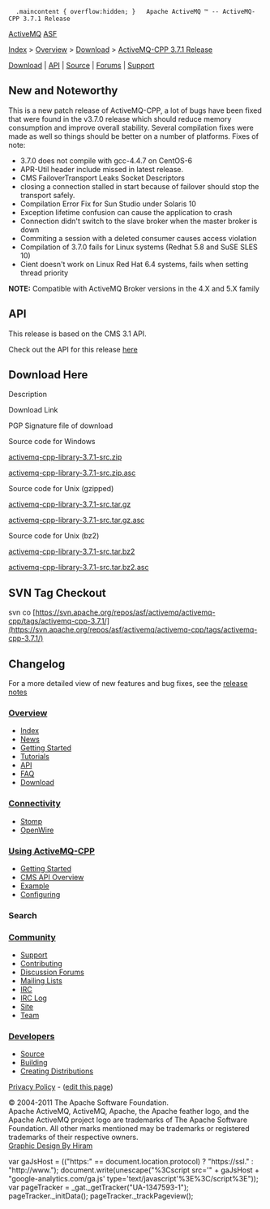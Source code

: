       .maincontent { overflow:hidden; }   Apache ActiveMQ ™ -- ActiveMQ-CPP 3.7.1 Release 

[ActiveMQ](http://activemq.apache.org/) [ASF](http://www.apache.org)

[Index](index.html) > [Overview](overview.html) > [Download](download.html) > [ActiveMQ-CPP 3.7.1 Release](activemq-cpp-371-release.html)

[Download](download.html) | [API](api.html) | [Source](source.html) | [Forums](http://activemq.apache.org/discussion-forums.html) | [Support](support.html)

New and Noteworthy
------------------

This is a new patch release of ActiveMQ-CPP, a lot of bugs have been fixed that were found in the v3.7.0 release which should reduce memory consumption and improve overall stability. Several compilation fixes were made as well so things should be better on a number of platforms. Fixes of note:

*   3.7.0 does not compile with gcc-4.4.7 on CentOS-6
*   APR-Util header include missed in latest release.
*   CMS FailoverTransport Leaks Socket Descriptors
*   closing a connection stalled in start because of failover should stop the transport safely.
*   Compilation Error Fix for Sun Studio under Solaris 10
*   Exception lifetime confusion can cause the application to crash
*   Connection didn't switch to the slave broker when the master broker is down
*   Commiting a session with a deleted consumer causes access violation
*   Compilation of 3.7.0 fails for Linux systems (Redhat 5.8 and SuSE SLES 10)
*   Cient doesn't work on Linux Red Hat 6.4 systems, fails when setting thread priority

  

**NOTE:** Compatible with ActiveMQ Broker versions in the 4.X and 5.X family

API
---

This release is based on the CMS 3.1 API.

Check out the API for this release [here](http://activemq.apache.org/cms/api_docs/activemqcpp-3.6.0/html)

Download Here
-------------

Description

Download Link

PGP Signature file of download

Source code for Windows

[activemq-cpp-library-3.7.1-src.zip](http://www.apache.org/dyn/closer.cgi/activemq/activemq-cpp/source/activemq-cpp-library-3.7.1-src.zip)

[activemq-cpp-library-3.7.1-src.zip.asc](http://www.apache.org/dist/activemq/activemq-cpp/source/activemq-cpp-library-3.7.1-src.zip.asc)

Source code for Unix (gzipped)

[activemq-cpp-library-3.7.1-src.tar.gz](http://www.apache.org/dyn/closer.cgi/activemq/activemq-cpp/source/activemq-cpp-library-3.7.1-src.tar.gz)

[activemq-cpp-library-3.7.1-src.tar.gz.asc](http://www.apache.org/dist/activemq/activemq-cpp/source/activemq-cpp-library-3.7.1-src.tar.gz.asc)

Source code for Unix (bz2)

[activemq-cpp-library-3.7.1-src.tar.bz2](http://www.apache.org/dyn/closer.cgi/activemq/activemq-cpp/source/activemq-cpp-library-3.7.1-src.tar.bz2)

[activemq-cpp-library-3.7.1-src.tar.bz2.asc](http://www.apache.org/dist/activemq/activemq-cpp/source/activemq-cpp-library-3.7.1-src.tar.bz2.asc)

SVN Tag Checkout
----------------

  

svn co [https://svn.apache.org/repos/asf/activemq/activemq-cpp/tags/activemq-cpp-3.7.1/](https://svn.apache.org/repos/asf/activemq/activemq-cpp/tags/activemq-cpp-3.7.1/)

Changelog
---------

For a more detailed view of new features and bug fixes, see the [release notes](https://issues.apache.org/jira/secure/ReleaseNote.jspa?projectId=12311207&styleName=Html&version=12324543)

### [Overview](index.html)

*   [Index](index.html)
*   [News](news.html)
*   [Getting Started](getting-started.html)
*   [Tutorials](tutorials.html)
*   [API](api.html)
*   [FAQ](faq.html)
*   [Download](download.html)

### [Connectivity](connectivity.html)

*   [Stomp](stomp-support.html)
*   [OpenWire](openwire-support.html)

### [Using ActiveMQ-CPP](using-activemq-cpp.html)

*   [Getting Started](getting-started.html)
*   [CMS API Overview](cms-api-overview.html)
*   [Example](example.html)
*   [Configuring](configuring.html)

### Search

    
  

### [Community](community.html)

*   [Support](support.html)
*   [Contributing](http://activemq.apache.org/contributing.html)
*   [Discussion Forums](http://activemq.apache.org/discussion-forums.html)
*   [Mailing Lists](http://activemq.apache.org/mailing-lists.html)
*   [IRC](irc://irc.codehaus.org/activemq)
*   [IRC Log](http://servlet.uwyn.com/drone/log/hausbot/activemq)
*   [Site](site.html)
*   [Team](http://activemq.apache.org/team.html)

### [Developers](developers.html)

*   [Source](source.html)
*   [Building](building.html)
*   [Creating Distributions](creating-distributions.html)

[Privacy Policy](http://activemq.apache.org/privacy-policy.html) \- ([edit this page](https://cwiki.apache.org/confluence/pages/editpage.action?pageId=33293708))

© 2004-2011 The Apache Software Foundation.  
Apache ActiveMQ, ActiveMQ, Apache, the Apache feather logo, and the Apache ActiveMQ project logo are trademarks of The Apache Software Foundation. All other marks mentioned may be trademarks or registered trademarks of their respective owners.  
[Graphic Design By Hiram](http://hiramchirino.com)

var gaJsHost = (("https:" == document.location.protocol) ? "https://ssl." : "http://www."); document.write(unescape("%3Cscript src='" + gaJsHost + "google-analytics.com/ga.js' type='text/javascript'%3E%3C/script%3E")); var pageTracker = \_gat.\_getTracker("UA-1347593-1"); pageTracker.\_initData(); pageTracker.\_trackPageview();